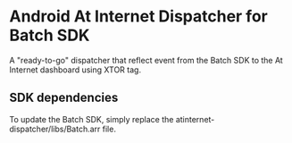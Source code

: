 # Android At Internet Dispatcher for Batch SDK

A "ready-to-go" dispatcher that reflect event from the Batch SDK to the At Internet dashboard using XTOR tag.

## SDK dependencies

To update the Batch SDK, simply replace the atinternet-dispatcher/libs/Batch.arr file.
